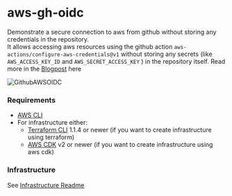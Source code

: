 # aws-gh-oidc

Demonstrate a secure connection to aws from github without storing any credentials in the repository.  
It allows accessing aws resources using the github action `aws-actions/configure-aws-credentials@v1` without storing any secrets (like `AWS_ACCESS_KEY_ID` and `AWS_SECRET_ACCESS_KEY` ) in the repository itself. Read more in the [Blogpost](https://blog.codecentric.de/en/2022/05/secretless-connections-from-github-actions-to-aws-using-oidc/) here

![GithubAWSOIDC](https://user-images.githubusercontent.com/7139697/169553855-2e76a7be-f0c4-44c1-9630-227574241463.png)


### Requirements

- [AWS CLI](https://aws.amazon.com/de/cli/)
- For infrastructure either:
  - [Terraform CLI](https://www.terraform.io/downloads) 1.1.4 or newer (if you want to create infrastructure using terraform)
  - [AWS CDK](https://docs.aws.amazon.com/cdk/v2/guide/home.html) v2 or newer (if you want to create infrastructure using aws cdk)

### Infrastructure

See [Infrastructure Readme](infra/README.md)
